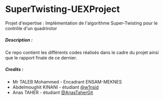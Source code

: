 # SuperTwisting-UEXProject
Projet d'expertise : Implémentation de l'algorithme Super-Twisting pour le contrôle d'un quadrirotor

##### Description :
Ce repo contient les différents codes réalisés dans le cadre du projet ainsi que le rapport finale de ce dernier.

##### Credits :
- Mr TALEB Mohammed - Encadrant ENSAM-MEKNES
- Abdelmoughit KINANI - étudiant [@w1nsid](https://github.com/w1nsid/)
- Anas TAHER - étudiant [@AnasTaherGit](https://github.com/AnasTaherGit/)
